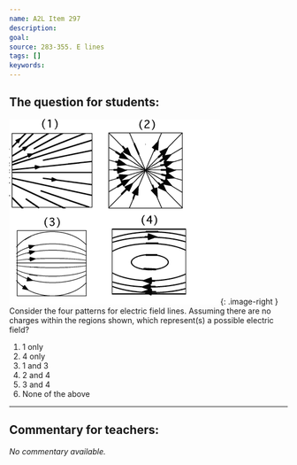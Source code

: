 ```yaml
---
name: A2L Item 297
description: 
goal: 
source: 283-355. E lines
tags: []
keywords: 
---
```


## The question for students:

![Item297_fig1.gif](../images/Item297_fig1.gif){: .image-right } 
Consider the four patterns for electric field lines.  Assuming there are
no charges within the regions shown, which represent(s) a possible
electric field?

1. 1 only 
2. 4 only 
3. 1 and 3 
4. 2 and 4 
5. 3 and 4 
6. None of the above

<hr/>

## Commentary for teachers:

_No commentary available._
